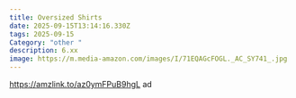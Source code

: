 ```yaml
---
title: Oversized Shirts
date: 2025-09-15T13:14:16.330Z
tags: 2025-09-15
Category: "other "
description: 6.xx
image: https://m.media-amazon.com/images/I/71EQAGcFOGL._AC_SY741_.jpg
---
```

https://amzlink.to/az0ymFPuB9hgL  ad